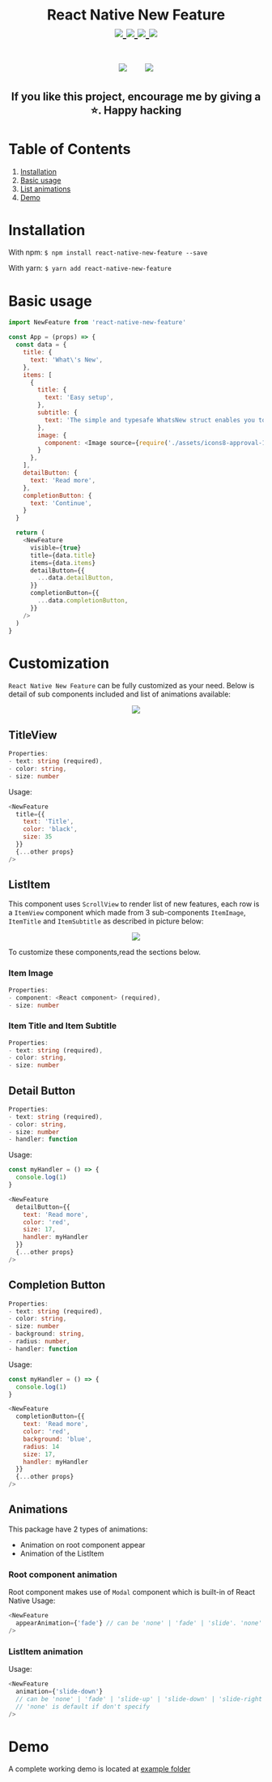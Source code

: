 <h1 align="center">
  <div>
    React Native New Feature
  </div>
  <div>
  <a href="https://www.npmjs.com/package/react-native-new-feature" target="_blank">
    <img src="https://img.shields.io/npm/dw/react-native-new-feature" />
  </a>

  <a href="https://www.npmjs.com/package/react-native-new-feature" target="_blank">
    <img src="https://img.shields.io/npm/v/react-native-new-feature" />
  </a>

  <a href="https://github.com/maitrungduc1410/react-native-new-feature" target="_blank">
    <img src="https://img.shields.io/github/license/maitrungduc1410/react-native-new-feature" />
  </a>

  <a href="https://github.com/maitrungduc1410/react-native-new-feature" target="_blank">
    <img src="https://img.shields.io/github/stars/maitrungduc1410/react-native-new-feature?style=social" />
  </a>
  
  </div>
  <br>
  <div align="center">
    <img src="./demo_android.gif" style="margin-right: 30px;" />
    <img src="./demo_ios.gif" />
  </div>
  <h2 align="center">
    If you like this project, encourage me by giving a ⭐️. Happy hacking
  </h2>
</h1>

# Table of Contents
1. [Installation](#Installation)
2. [Basic usage](#basic-usage)
3. [List animations](#list-animations)
4. [Demo](#demo)

# Installation
With npm:
`$ npm install react-native-new-feature --save`

With yarn:
`$ yarn add react-native-new-feature`
# Basic usage
```js
import NewFeature from 'react-native-new-feature'

const App = (props) => {
  const data = {
    title: {
      text: 'What\'s New',
    },
    items: [
      {
        title: {
          text: 'Easy setup',
        },
        subtitle: {
          text: 'The simple and typesafe WhatsNew struct enables you to structurize your awesome new app features',
        },
        image: {
          component: <Image source={require('./assets/icons8-approval-100.png')} style={{ width: 45, height: 45, tintColor: 'red' }}/>,
        }
      },
    ],
    detailButton: {
      text: 'Read more',
    },
    completionButton: {
      text: 'Continue',
    }
  }

  return (
    <NewFeature
      visible={true}
      title={data.title}
      items={data.items}
      detailButton={{
        ...data.detailButton,
      }}
      completionButton={{
        ...data.completionButton,
      }}
    />
  )
}
```
# Customization
`React Native New Feature` can be fully customized as your need. Below is detail of sub components included and list of animations available:

<div align="center">
  <img src="./overview.png" />
</div>

## TitleView
```ts
Properties:
- text: string (required),
- color: string,
- size: number
```

Usage:
```js
<NewFeature
  title={{
    text: 'Title',
    color: 'black',
    size: 35
  }}
  {...other props}
/>
```

## ListItem
This component uses `ScrollView` to render list of new features, each row is a `ItemView` component which made from 3 sub-components `ItemImage`, `ItemTitle` and `ItemSubtitle` as described in picture below:

<div align="center">
  <img src="./item_view.png" />
</div>

To customize these components,read the sections below.

### Item Image
```ts
Properties:
- component: <React component> (required),
- size: number
```
### Item Title and Item Subtitle
```ts
Properties:
- text: string (required),
- color: string,
- size: number
```

## Detail Button
```ts
Properties:
- text: string (required),
- color: string,
- size: number
- handler: function
```

Usage:
```js
const myHandler = () => {
  console.log(1)
}

<NewFeature
  detailButton={{
    text: 'Read more',
    color: 'red',
    size: 17,
    handler: myHandler
  }}
  {...other props}
/>
```

## Completion Button
```ts
Properties:
- text: string (required),
- color: string,
- size: number
- background: string,
- radius: number,
- handler: function
```

Usage:
```js
const myHandler = () => {
  console.log(1)
}

<NewFeature
  completionButton={{
    text: 'Read more',
    color: 'red',
    background: 'blue',
    radius: 14
    size: 17,
    handler: myHandler
  }}
  {...other props}
/>
```

## Animations
This package have 2 types of animations:
- Animation on root component appear
- Animation of the ListItem
### Root component animation
Root component makes use of `Modal` component which is built-in of React Native
Usage:
```js
<NewFeature
  appearAnimation={'fade'} // can be 'none' | 'fade' | 'slide'. 'none' is default if don't specify
/>

```
### ListItem animation
Usage:
```js
<NewFeature
  animation={'slide-down'}
  // can be 'none' | 'fade' | 'slide-up' | 'slide-down' | 'slide-right' | 'slide-left'
  // 'none' is default if don't specify
/>
```

# Demo
A complete working demo is located at [example folder](./example/Home.js)